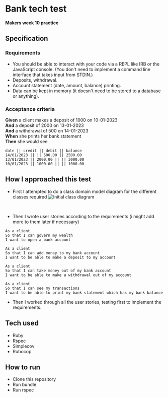 # Bank tech test 
**Makers week 10 practice**

## Specification
### Requirements

* You should be able to interact with your code via a REPL like IRB or the JavaScript console.  (You don't need to implement a command line interface that takes input from STDIN.)
* Deposits, withdrawal.
* Account statement (date, amount, balance) printing.
* Data can be kept in memory (it doesn't need to be stored to a database or anything).

### Acceptance criteria

**Given** a client makes a deposit of 1000 on 10-01-2023  
**And** a deposit of 2000 on 13-01-2023  
**And** a withdrawal of 500 on 14-01-2023  
**When** she prints her bank statement  
**Then** she would see

```
date || credit || debit || balance
14/01/2023 || || 500.00 || 2500.00
13/01/2023 || 2000.00 || || 3000.00
10/01/2023 || 1000.00 || || 1000.00
```

## How I approached this test 
- First I attempted to do a class domain model diagram for the different classes required 
![Initial class diagram](https://user-images.githubusercontent.com/77657186/148060562-2d5134c5-e469-4657-bb7f-54dc13c5c6f6.jpeg)

<br>

- Then I wrote user stories according to the requirements (i might add more to them later if necessary)
``` 
As a client 
So that I can govern my wealth
I want to open a bank account

As a client 
So that I can add money to my bank account 
I want to be able to make a deposit to my account 

As a client
So that I can take money out of my bank account
I want to be able to make a withdrawal out of my account 

As a client 
So that I can see my transactions
I want to be able to print my bank statement which has my bank balance
```
- Then I worked through all the user stories, testing first to implement the requirements.



## Tech used 
- Ruby
- Rspec
- Simplecov
- Rubocop


## How to run 
- Clone this repository 
- Run bundle 
- Run rspec 
